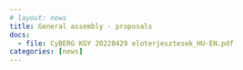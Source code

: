 ```yaml
---
# layout: news
title: General assembly - proposals
docs:
  - file: CyBERG KGY 20220429 eloterjesztesek_HU-EN.pdf
categories: [news]
---
```

